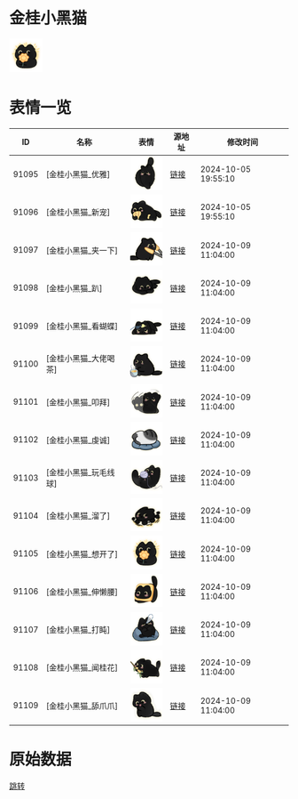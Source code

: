 # 金桂小黑猫

<img src="./cover.png" height="60" alt="cover" />

# 表情一览

|ID|名称|表情|源地址|修改时间|
|----|----|----|----|----|
|91095|[金桂小黑猫_优雅]|<img src="./pic/091095_%5B金桂小黑猫_优雅%5D.png" height="60" alt="优雅"/>|[链接](https://i0.hdslb.com/bfs/garb/b4faccff1345fb86cac108483e06a2f01c77e774.png)|2024-10-05 19:55:10|
|91096|[金桂小黑猫_新宠]|<img src="./pic/091096_%5B金桂小黑猫_新宠%5D.png" height="60" alt="新宠"/>|[链接](https://i0.hdslb.com/bfs/garb/53469c5afc95423781b3b5ceb01f71b2d7c83fb5.png)|2024-10-05 19:55:10|
|91097|[金桂小黑猫_夹一下]|<img src="./pic/091097_%5B金桂小黑猫_夹一下%5D.png" height="60" alt="夹一下"/>|[链接](https://i0.hdslb.com/bfs/garb/cbc0203a0d447ff4081cf55f99a74b232c7c6e44.png)|2024-10-09 11:04:00|
|91098|[金桂小黑猫_趴]|<img src="./pic/091098_%5B金桂小黑猫_趴%5D.png" height="60" alt="趴"/>|[链接](https://i0.hdslb.com/bfs/garb/e63c6f4413e5b9feb9677866e5bb96b004c7b300.png)|2024-10-09 11:04:00|
|91099|[金桂小黑猫_看蝴蝶]|<img src="./pic/091099_%5B金桂小黑猫_看蝴蝶%5D.png" height="60" alt="看蝴蝶"/>|[链接](https://i0.hdslb.com/bfs/garb/318af8d229afa8077f6a7b5a2a363c0aaf87ab67.png)|2024-10-09 11:04:00|
|91100|[金桂小黑猫_大佬喝茶]|<img src="./pic/091100_%5B金桂小黑猫_大佬喝茶%5D.png" height="60" alt="大佬喝茶"/>|[链接](https://i0.hdslb.com/bfs/garb/5d697af91566dc0db9d50712b07823385d9e1c0d.png)|2024-10-09 11:04:00|
|91101|[金桂小黑猫_叩拜]|<img src="./pic/091101_%5B金桂小黑猫_叩拜%5D.png" height="60" alt="叩拜"/>|[链接](https://i0.hdslb.com/bfs/garb/7b9502edd888697dba63bdd5e06b66b678633579.png)|2024-10-09 11:04:00|
|91102|[金桂小黑猫_虔诚]|<img src="./pic/091102_%5B金桂小黑猫_虔诚%5D.png" height="60" alt="虔诚"/>|[链接](https://i0.hdslb.com/bfs/garb/b81b03fab62f6b262145593df054f0fd7b77092f.png)|2024-10-09 11:04:00|
|91103|[金桂小黑猫_玩毛线球]|<img src="./pic/091103_%5B金桂小黑猫_玩毛线球%5D.png" height="60" alt="玩毛线球"/>|[链接](https://i0.hdslb.com/bfs/garb/da8f2e4a9ec8dd2a5cff9cf4650939beb4eeeb10.png)|2024-10-09 11:04:00|
|91104|[金桂小黑猫_溜了]|<img src="./pic/091104_%5B金桂小黑猫_溜了%5D.png" height="60" alt="溜了"/>|[链接](https://i0.hdslb.com/bfs/garb/ad4254fcef5e877b4f7e4a0a3ede9ecd57f511e1.png)|2024-10-09 11:04:00|
|91105|[金桂小黑猫_想开了]|<img src="./pic/091105_%5B金桂小黑猫_想开了%5D.png" height="60" alt="想开了"/>|[链接](https://i0.hdslb.com/bfs/garb/829aa4a9defa5dad899bc729fa2a58efb1d8b6e6.png)|2024-10-09 11:04:00|
|91106|[金桂小黑猫_伸懒腰]|<img src="./pic/091106_%5B金桂小黑猫_伸懒腰%5D.png" height="60" alt="伸懒腰"/>|[链接](https://i0.hdslb.com/bfs/garb/daf10d19d14bfdcade50773d4a5ce649c9658b40.png)|2024-10-09 11:04:00|
|91107|[金桂小黑猫_打盹]|<img src="./pic/091107_%5B金桂小黑猫_打盹%5D.png" height="60" alt="打盹"/>|[链接](https://i0.hdslb.com/bfs/garb/f45c7701bdc8f9443f93ca500336544e11998ffd.png)|2024-10-09 11:04:00|
|91108|[金桂小黑猫_闻桂花]|<img src="./pic/091108_%5B金桂小黑猫_闻桂花%5D.png" height="60" alt="闻桂花"/>|[链接](https://i0.hdslb.com/bfs/garb/4748489bcfb8e18ea821446379795c058e2a53b5.png)|2024-10-09 11:04:00|
|91109|[金桂小黑猫_舔爪爪]|<img src="./pic/091109_%5B金桂小黑猫_舔爪爪%5D.png" height="60" alt="舔爪爪"/>|[链接](https://i0.hdslb.com/bfs/garb/4fb0ce6bf442d5c248a3f2b9e2874a9f6812aaba.png)|2024-10-09 11:04:00|

# 原始数据

[跳转](./raw.json)

